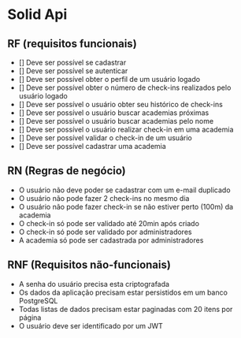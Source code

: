 # Solid Api 

## RF (requisitos funcionais)

- [] Deve ser possível se cadastrar
- [] Deve ser possível se autenticar
- [] Deve ser possível obter o perfil de um usuário logado
- [] Deve ser possível obter o número de check-ins realizados pelo usuário logado
- [] Deve ser possível o usuário obter seu histórico de check-ins
- [] Deve ser possível o usuário buscar academias próximas
- [] Deve ser possível o usuário buscar academias pelo nome
- [] Deve ser possível o usuário realizar check-in em uma academia
- [] Deve ser possível validar o check-in de um usuário
- [] Deve ser possível cadastrar uma academia

## RN (Regras de negócio)

- O usuário não deve poder se cadastrar com um e-mail duplicado
- O usuário não pode fazer 2 check-ins no mesmo dia
- O usuário não pode fazer check-in se não estiver perto (100m) da academia
- O check-in só pode ser validado até 20min após criado
- O check-in só pode ser validado por administradores
- A academia só pode ser cadastrada por administradores

## RNF (Requisitos não-funcionais)

- A senha do usuário precisa esta criptografada
- Os dados da aplicação precisam estar persistidos em um banco PostgreSQL
- Todas listas de dados precisam estar paginadas com 20 itens por página
- O usuário deve ser identificado por um JWT
